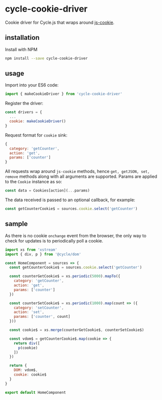 # cycle-cookie-driver
Cookie driver for Cycle.js that wraps around [js-cookie](https://github.com/js-cookie/js-cookie).

## installation
Install with NPM
```bash
npm install --save cycle-cookie-driver
```

## usage
Import into your ES6 code:
```javascript
import { makeCookieDriver } from 'cycle-cookie-driver'
```
Register the driver:
```javascript
const drivers = {
  ...
  cookie: makeCookieDriver()
}
```
Request format for `cookie` sink:
```javascript
{
  category: 'getCounter',
  action: 'get',
  params: ['counter']
}
```
All requests wrap around `js-cookie` methods, hence `get, getJSON, set, remove` methods along with all arguments are supported.
Params are applied to the `Cookie` instance as so: 
```javascript
const data = Cookies[action](...params)
```
The data received is passed to an optional callback, for example:
```javascript
const getCounterCookie$ = sources.cookie.select('getCounter')
```

## sample
As there is no cookie `onchange` event from the browser, the only way to check for updates is to periodically poll a cookie.
```javascript
import xs from 'xstream'
import { div, p } from '@cycle/dom'

const HomeComponent = sources => {
  const getCounterCookie$ = sources.cookie.select('getCounter')

  const counterGetCookie$ = xs.periodic(5000).mapTo({
    category: 'getCounter',
    action: 'get',
    params: ['counter']
  })

  const counterSetCookie$ = xs.periodic(1000).map(count => ({
    category: 'setCounter',
    action: 'set',
    params: ['counter', count]
  }))

  const cookie$ = xs.merge(counterGetCookie$, counterSetCookie$)

  const vdom$ = getCounterCookie$.map(cookie => {
    return div([
      p(cookie)
    ])
  })

  return {
    DOM: vdom$,
    cookie: cookie$
  }
}

export default HomeComponent
```
